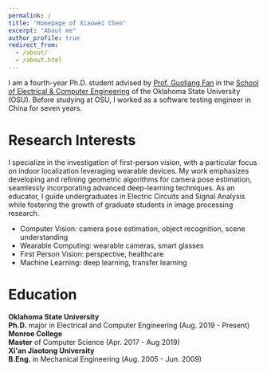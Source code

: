 ```yaml
---
permalink: /
title: "Homepage of Xiaowei Chen"
excerpt: "About me"
author_profile: true
redirect_from: 
  - /about/
  - /about.html
---
```


I am a fourth-year Ph.D. student advised by [Prof. Guoliang Fan](https://ceat.okstate.edu/ece/faculty/guoliang-fan.html) in the [School of Electrical & Computer Engineering](https://ceat.okstate.edu/ece/) of the Oklahoma State University (OSU). Before studying at OSU, I worked as a software testing engineer in China for seven years.

Research Interests
======
I specialize in the investigation of first-person vision, with a particular focus on indoor localization leveraging wearable devices. My work emphasizes developing and refining geometric algorithms for camera pose estimation, seamlessly incorporating advanced deep-learning techniques. As an educator, I guide undergraduates in Electric Circuits and Signal Analysis while fostering the growth of graduate students in image processing research.

* Computer Vision: camera pose estimation, object recognition, scene understanding
* Wearable Computing: wearable cameras, smart glasses
* First Person Vision: perspective, healthcare 
* Machine Learning: deep learning, transfer learning


Education
======
**Oklahoma State University**<br /> 
**Ph.D.** major in Electrical and Computer Engineering (Aug. 2019 - Present)<br /> 
**Monroe College**<br /> 
**Master** of Computer Science (Apr. 2017 - Aug 2019)<br /> 
**Xi'an Jiaotong University**<br /> 
**B.Eng.** in Mechanical Engineering (Aug. 2005 - Jun. 2009)
